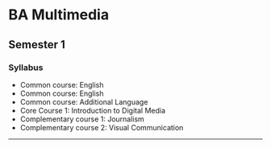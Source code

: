 # BA Multimedia

## Semester 1

### Syllabus
* Common course: English
* Common course: English
* Common course: Additional Language
* Core Course 1: Introduction to Digital Media 
* Complementary course 1: Journalism
* Complementary course 2: Visual Communication 

*******
